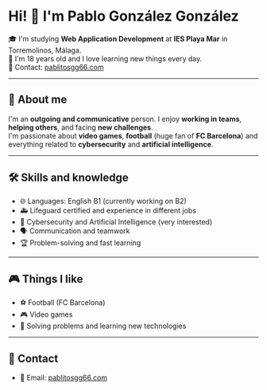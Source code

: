 # Hi! 👋 I'm Pablo González González

🎓 I'm studying **Web Application Development** at **IES Playa Mar** in Torremolinos, Málaga.  
🎂 I'm 18 years old and I love learning new things every day.  
💌 Contact: [pablitosgg66.com](mailto:pablitosgg66.com)

---

## 🌟 About me
I'm an **outgoing and communicative** person. I enjoy **working in teams**, **helping others**, and facing **new challenges**.  
I'm passionate about **video games**, **football** (huge fan of **FC Barcelona**) and everything related to **cybersecurity** and **artificial intelligence**.  

---

## 🛠 Skills and knowledge
- 🌐 Languages: English B1 (currently working on B2)  
- 🚑 Lifeguard certified and experience in different jobs  
- 🧠 Cybersecurity and Artificial Intelligence (very interested)  
- 🗣 Communication and teamwork  
- 🏆 Problem-solving and fast learning

---

## 🎮 Things I like
- ⚽ Football (FC Barcelona)  
- 🎮 Video games  
- 🧩 Solving problems and learning new technologies  

---

## 🔗 Contact
- 📧 Email: [pablitosgg66.com](mailto:pablitosgg66.com)  
